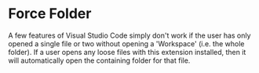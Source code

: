 # Force Folder

A few features of Visual Studio Code simply don't work if the user has only opened a single file or two without opening a 'Workspace' (i.e. the whole folder). If a user opens any loose files with this extension installed, then it will automatically open the containing folder for that file.
